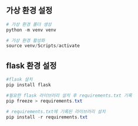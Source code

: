 

## **가상 환경 설정**

```powershell
# 가상 환경 폴더 생성
python -m venv venv

# 가상 환경 활성화
source venv/Scripts/activate

```



## **flask 환경 설정**

```powershell
#flask 설치
pip install flask

#필요한 flask 라이브러리 설치 후 requirements.txt 기록
pip freeze > requirements.txt

# requirements.txt에 기록된 라이브러리 설치
pip install -r requirements.txt
```

